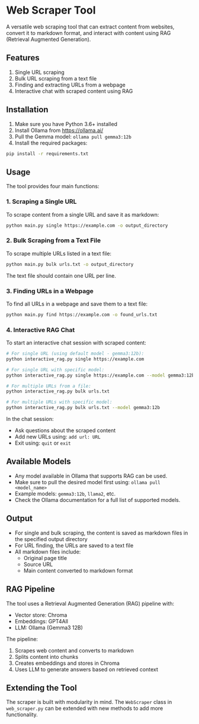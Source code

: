 # Web Scraper Tool

A versatile web scraping tool that can extract content from websites, convert it to markdown format, and interact with content using RAG (Retrieval Augmented Generation).

## Features

1. Single URL scraping
2. Bulk URL scraping from a text file
3. Finding and extracting URLs from a webpage
4. Interactive chat with scraped content using RAG

## Installation

1. Make sure you have Python 3.6+ installed
2. Install Ollama from https://ollama.ai/
3. Pull the Gemma model: `ollama pull gemma3:12b`
4. Install the required packages:

```bash
pip install -r requirements.txt
```

## Usage

The tool provides four main functions:

### 1. Scraping a Single URL

To scrape content from a single URL and save it as markdown:

```bash
python main.py single https://example.com -o output_directory
```

### 2. Bulk Scraping from a Text File

To scrape multiple URLs listed in a text file:

```bash
python main.py bulk urls.txt -o output_directory
```

The text file should contain one URL per line.

### 3. Finding URLs in a Webpage

To find all URLs in a webpage and save them to a text file:

```bash
python main.py find https://example.com -o found_urls.txt
```

### 4. Interactive RAG Chat

To start an interactive chat session with scraped content:

```bash
# For single URL (using default model - gemma3:12b):
python interactive_rag.py single https://example.com

# For single URL with specific model:
python interactive_rag.py single https://example.com --model gemma3:12b

# For multiple URLs from a file:
python interactive_rag.py bulk urls.txt

# For multiple URLs with specific model:
python interactive_rag.py bulk urls.txt --model gemma3:12b
```

In the chat session:
- Ask questions about the scraped content
- Add new URLs using: `add url: URL`
- Exit using: `quit` or `exit`

## Available Models

- Any model available in Ollama that supports RAG can be used.
- Make sure to pull the desired model first using: `ollama pull <model_name>`
- Example models: `gemma3:12b`, `llama2`, etc.
- Check the Ollama documentation for a full list of supported models.

## Output

- For single and bulk scraping, the content is saved as markdown files in the specified output directory
- For URL finding, the URLs are saved to a text file
- All markdown files include:
  - Original page title
  - Source URL
  - Main content converted to markdown format

## RAG Pipeline

The tool uses a Retrieval Augmented Generation (RAG) pipeline with:
- Vector store: Chroma
- Embeddings: GPT4All
- LLM: Ollama (Gemma3 12B)

The pipeline:
1. Scrapes web content and converts to markdown
2. Splits content into chunks
3. Creates embeddings and stores in Chroma
4. Uses LLM to generate answers based on retrieved context

## Extending the Tool

The scraper is built with modularity in mind. The `WebScraper` class in `web_scraper.py` can be extended with new methods to add more functionality.
